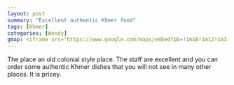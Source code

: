 ```yaml
---
layout: post
summary: "Excellent authentic Khmer food"
tags: [Khmer]
categories: [Wendy]
gmap: <iframe src="https://www.google.com/maps/embed?pb=!1m18!1m12!1m3!1d3908.8209153613498!2d104.92009271234129!3d11.564692544108912!2m3!1f0!2f0!3f0!3m2!1i1024!2i768!4f13.1!3m3!1m2!1s0x31095133d9de8323%3A0xaff6b48fceddcb06!2sKravanh%20Restaurant!5e0!3m2!1sen!2skh!4v1720426080677!5m2!1sen!2skh" width="600" height="450" style="border:0;" allowfullscreen="" loading="lazy" referrerpolicy="no-referrer-when-downgrade"></iframe>
---
```


The place an old colonial style place. The staff are excellent and you can order some authentic Khmer dishes that you will not see in many other places. It is pricey.
